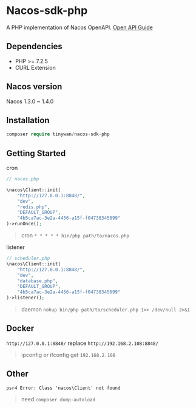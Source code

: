 # Nacos-sdk-php

A PHP implementation of Nacos OpenAPI. [Open API Guide](https://nacos.io/en-us/docs/open-api.html)

## Dependencies

- PHP >= 7.2.5
- CURL Extension

## Nacos version

Nacos 1.3.0 ~ 1.4.0

## Installation

```php
composer require tinywan/nacos-sdk-php
```

## Getting Started

cron

```php
// nacos.php

\nacos\Client::init(
    "http://127.0.0.1:8848/",
    "dev",
    "redis.php",
    "DEFAULT_GROUP",
    "4b5ca7ac-3e2a-4456-a15f-f04738345699"
)->runOnce();
```

> cron `* * * * * bin/php path/to/nacos.php`

listener

```php
// scheduler.php
\nacos\Client::init(
    "http://127.0.0.1:8848/",
    "dev",
    "database.php",
    "DEFAULT_GROUP",
    "4b5ca7ac-3e2a-4456-a15f-f04738345699"
)->listener();
```

> daemon `nohup bin/php path/to/scheduler.php 1>> /dev/null 2>&1`

## Docker

`http://127.0.0.1:8848/` replace `http://192.168.2.108:8848/`

> ipconfig or ifconfig get `192.168.2.108`

## Other

```
psr4 Error: Class 'nacos\Client' not found
```

> need `composer dump-autoload`
